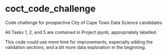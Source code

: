 # coct_code_challenge
Code challenge for prospective City of Cape Town Data Science candidates

All Tasks 1, 2, and 5 are contained in Project.ipynb, appropriately labelled.

This code could use more time for improvements, especially adding the validation sections, and a bit more data exploration in the beginning.
